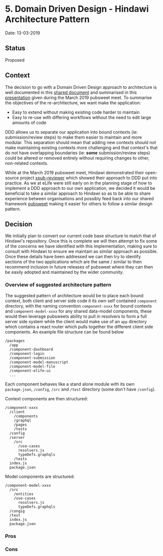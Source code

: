 # 5. Domain Driven Design - Hindawi Architecture Pattern

Date: 13-03-2019

## Status

Proposed

## Context

The decision to go with a Domain Driven Design approach to architecture is well documented in this [shared document](https://docs.google.com/document/d/1fN4_0tAMCbPptn1cjauJdDwLMonOeaM7Ha4FK-Vao-k/) and summarised in this [presentation](https://docs.google.com/presentation/d/13YlQLMZPCsvCVdKVh6hsOUkS3PCAyuMATwikXVRMjQA) given during the March 2019 pubsweet meet. To summarise the objectives of the re-architecture, we want make the application:

- Easy to extend without making existing code harder to maintain
- Easy to re-use with differing workflows without the need to edit large amounts of code

DDD allows us to separate our application into bound contexts (ie: submission/review steps) to make them easier to maintain and more modular. This separation should mean that adding new contexts should not make maintaining existing contexts more challenging and that context's that do not have overlapping boundaries (ie: **some** submission/review steps) could be altered or removed entirely without requiring changes to other, non-related contexts.

While at the March 2019 pubsweet meet, Hindawi demonstrated their open-source project [xpub-reviewer](https://gitlab.com/hindawi/xpub/xpub-review) which showed their approach to DDD put into practice. As we at eLife were still early on in the planning stage of how to implement a DDD approach to our own application, we decided it would be beneficial to take a similar approach to Hindawi so as to be able to share experience between organisations and possibly feed back into our shared framework [pubsweet](https://gitlab.coko.foundation/pubsweet/pubsweet) making it easier for others to follow a similar design pattern.

## Decision

We initially plan to convert our current code base structure to match that of Hindawi's repository. Once this is complete we will then attempt to fix some of the concerns we have identified with this implementation, making sure to consult with Hindawi to ensure we maintain as similar approach as possible. Once these details have been addressed we can then try to identify sections of the two applications which are the same / similar to then recommend inclusion in future releases of pubsweet where they can then be easily adopted and maintained by the wider community.

### Overview of suggested architecture pattern

The suggested pattern of architecture would be to place each bound context, both client and server side code it its own self contained `component` directory, with the naming convention `component-xxxx` for bound contexts and `component-model-xxxx` for any shared data-model components, these would then leverage pubsweets ability to pull in resolvers to form a full server side system while the client would make use of an `app` directory which contains a react router which pulls together the different client side components. An example file structure can be found below

```
/packages
  /app
  /component-dashboard
  /component-login
  /component-submission
  /component-model-manuscript
  /component-model-file
  /component-elife-ui
  ...
```

Each component behaves like a stand alone module with its own `package.json`, `/config`, `/src` and `/test` directory (some don't have `/config`).

Context components are then structured:

```
/component-xxxx
  /client
    /components
    /graphql
    /pages
    /tests
  /config
  /server
    /src
      /use-cases
      resolvers.js
      typeDefs.graphqls
    /tests
  index.js
  package.json
```

Model components are structured:

```
/component-model-xxxx
  /src
    /entities
    /use-cases
      resolvers.js
      typeDefs.graphqls
  /congig
  /test
  index.js
  package.json
```

### Pros

### Cons
